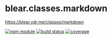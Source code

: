 # blear.classes.markdown

<https://blear.ydr.me/classes/markdown>

[![npm module][npm-img]][npm-url]
[![build status][travis-img]][travis-url]
[![coverage][coveralls-img]][coveralls-url]

[travis-img]: https://img.shields.io/travis/blearjs/blear.classes.markdown/master.svg?style=flat-square
[travis-url]: https://travis-ci.org/blearjs/blear.classes.markdown

[npm-img]: https://img.shields.io/npm/v/blear.classes.markdown.svg?style=flat-square
[npm-url]: https://www.npmjs.com/package/blear.classes.markdown

[coveralls-img]: https://img.shields.io/coveralls/blearjs/blear.classes.markdown/master.svg?style=flat-square
[coveralls-url]: https://coveralls.io/github/blearjs/blear.classes.markdown?branch=master

